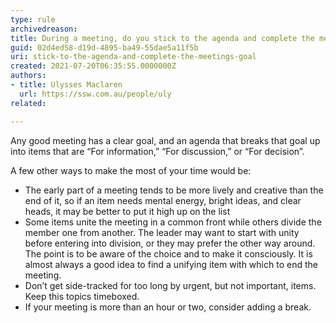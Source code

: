 ```yaml
---
type: rule
archivedreason:
title: During a meeting, do you stick to the agenda and complete the meeting's goal?
guid: 02d4ed58-d19d-4895-ba49-55dae5a11f5b
uri: stick-to-the-agenda-and-complete-the-meetings-goal
created: 2021-07-20T06:35:55.0000000Z
authors: 
- title: Ulysses Maclaren
  url: https://ssw.com.au/people/uly
related:

---
```


Any good meeting has a clear goal, and an agenda that breaks that goal up into items that are “For information,” “For discussion,” or “For decision”. 

<!--endintro-->

A few other ways to make the most of your time would be:
* The early part of a meeting tends to be more lively and creative than the end of it, so if an item needs mental energy, bright ideas, and clear heads, it may be better to put it high up on the list
* Some items unite the meeting in a common front while others divide the member one from another. The leader may want to start with unity before entering into division, or they may prefer the other way around. The point is to be aware of the choice and to make it consciously. It is almost always a good idea to find a unifying item with which to end the meeting.
* Don’t get side-tracked for too long by urgent, but not important, items. Keep this topics timeboxed.
* If your meeting is more than an hour or two, consider adding a break.
